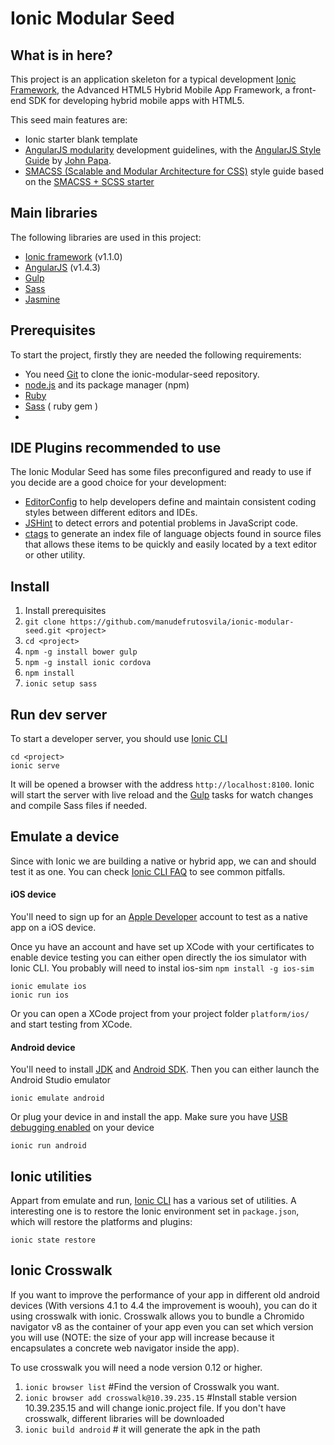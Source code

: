 Ionic Modular Seed
==================

## What is in here? ##

This project is an application skeleton for a typical development [Ionic Framework](http://ionicframework.com), the Advanced HTML5 Hybrid Mobile App Framework, a front-end SDK for developing hybrid mobile apps with HTML5.

This seed main features are:

* Ionic starter blank template
* [AngularJS modularity](https://github.com/johnpapa/ng-demos/tree/master/modular) development guidelines, with the [AngularJS Style Guide](https://github.com/johnpapa/angular-styleguide) by [John Papa](http://www.johnpapa.net).
* [SMACSS (Scalable and Modular Architecture for CSS)](http://smacss.com) style guide based on the [SMACSS + SCSS starter](https://github.com/jonathanpath/SASS-SMACSS)


## Main libraries

The following libraries are used in this project:

*   [Ionic framework](http://ionicframework.com) (v1.1.0)
*   [AngularJS](http://angularjs.org) (v1.4.3)
*   [Gulp](http://gulpjs.com)
*   [Sass](http://sass-lang.com)
*   [Jasmine](http://jasmine.github.io)


## Prerequisites

To start the project, firstly they are needed the following requirements:

*   You need [Git](http://git-scm.com) to clone the ionic-modular-seed repository.
*   [node.js](http://nodejs.org) and its package manager (npm)
*   [Ruby](https://www.ruby-lang.org)
*   [Sass](http://sass-lang.com) ( ruby gem )
*


## IDE Plugins recommended to use

The Ionic Modular Seed has some files preconfigured and ready to use if you decide are a good choice for your development:

*   [EditorConfig](http://editorconfig.org/) to help developers define and maintain consistent coding styles between different editors and IDEs.
*   [JSHint](http://jshint.com/about/) to detect errors and potential problems in JavaScript code.
*   [ctags](http://ctags.sourceforge.net/) to generate an index file of language objects found in source files that allows these items to be quickly and easily located by a text editor or other utility.


## Install

1. Install prerequisites
2. `git clone https://github.com/manudefrutosvila/ionic-modular-seed.git <project>`
3. `cd <project>`
4. `npm -g install bower gulp`
5. `npm -g install ionic cordova`
6. `npm install`
7. `ionic setup sass`


## Run dev server

To start a developer server, you should use [Ionic CLI](http://ionicframework.com/docs/cli/)

    cd <project>
    ionic serve

It will be opened a browser with the address `http://localhost:8100`. Ionic will start the server with live reload and the [Gulp](http://gulpjs.com) tasks for watch changes and compile Sass files if needed.

## Emulate a device

Since with Ionic we are building a native or hybrid app, we can and should test it as one. You can check [Ionic CLI FAQ](http://ionicframework.com/docs/ionic-cli-faq/) to see common pitfalls.

#### iOS device

You'll need to sign up for an [Apple Developer](https://developer.apple.com/) account to test as a native app on a iOS device.

Once yu have an account and have set up XCode with your certificates to enable device testing you can either open directly the ios simulator with Ionic CLI. You probably will need to instal ios-sim `npm install -g ios-sim`

    ionic emulate ios
    ionic run ios

Or you can open a XCode project from your project folder `platform/ios/` and start testing from XCode.

#### Android device

You'll need to install [JDK](http://www.oracle.com/technetwork/java/javase/downloads/jdk8-downloads-2133151.html) and [Android SDK](https://developer.android.com/sdk/index.html). Then you can either launch the Android Studio emulator

    ionic emulate android

Or plug your device in and install the app. Make sure you have [USB debugging enabled](http://developer.android.com/tools/device.html) on your device

    ionic run android


## Ionic utilities

Appart from emulate and run, [Ionic CLI](http://ionicframework.com/docs/cli/) has a various set of utilities. A interesting one is to restore the Ionic environment set in `package.json`, which will restore the platforms and plugins:

    ionic state restore

## Ionic Crosswalk

If you want to improve the performance of your app in different old android devices (With versions 4.1 to 4.4 the improvement is woouh), you can do it using crosswalk with ionic. Crosswalk allows you to bundle a Chromido navigator v8 as the container of your app even you can set which version you will use (NOTE: the size of your app will increase because it encapsulates a concrete web navigator inside the app).

To use crosswalk you will need a node version 0.12 or higher.

1. `ionic browser list` #Find the version of Crosswalk you want.
2. `ionic browser add crosswalk@10.39.235.15` #Install stable version 10.39.235.15 and will change ionic.project file. If you don't have crosswalk, different libraries will be downloaded
3. `ionic build android` # it will generate the apk in the path
